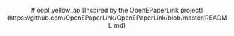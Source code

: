 <p align="center">
# oepl_yellow_ap
[Inspired by the OpenEPaperLink project](https://github.com/OpenEPaperLink/OpenEPaperLink/blob/master/README.md)
</p>
